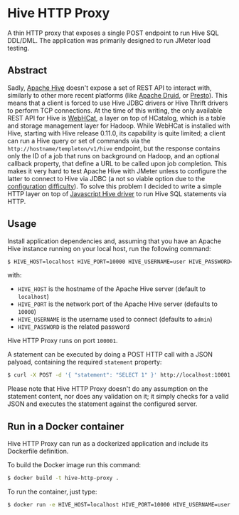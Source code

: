 # Hive HTTP Proxy

A thin HTTP proxy that exposes a single POST endpoint to run Hive SQL DDL/DML.
The application was primarily designed to run JMeter load testing.

## Abstract

Sadly, [Apache Hive](https://hive.apache.org/) doesn't expose a set of REST API to interact with, similarly to other more recent platforms (like [Apache Druid](https://druid.apache.org/docs/latest/querying/sql.html#http-post), or [Presto](https://prestodb.io/docs/current/develop/client-protocol.html)).
This means that a client is forced to use Hive JDBC drivers or Hive Thrift drivers to perform TCP connections.
At the time of this writing, the only available REST API for Hive is [WebHCat](https://cwiki.apache.org/confluence/display/Hive/WebHCat), a layer on top of HCatalog, which is a table and storage management layer for Hadoop.
While WebHCat is installed with Hive, starting with Hive release 0.11.0, its capability is quite limited;
a client can run a Hive query or set of commands via the `http://hostname/templeton/v1/hive` endpoint, but the response contains only the ID of a job that runs on background on Hadoop, and an optional callback property, that define a URL to be called upon job completion.
This makes it very hard to test Apache Hive with JMeter unless to configure the latter to connect to Hive via JDBC (a not so viable option due to the [configuration](https://community.cloudera.com/t5/Community-Articles/JMeter-Setup-for-Hive-Load-Testing/ta-p/247745) [difficulty](http://benn-cs.github.io/impala/2013/04/27/using-apache-jmeter-to-test-hive-through-jdbc/)).
To solve this problem I decided to write a simple HTTP layer on top of [Javascript Hive driver](https://www.npmjs.com/package/hive-driver) to run Hive SQL statements via HTTP.

## Usage

Install application dependencies and, assuming that you have an Apache Hive instance running on your local host, run the following command:

```bash
$ HIVE_HOST=localhost HIVE_PORT=10000 HIVE_USERNAME=user HIVE_PASSWORD=password npm run start
```

with:

- `HIVE_HOST` is the hostname of the Apache Hive server (default to `localhost`)
- `HIVE_PORT` is the network port of the Apache Hive server (defaults to `10000`)
- `HIVE_USERNAME` is the username used to connect (defaults to `admin`)
- `HIVE_PASSWORD` is the related password

Hive HTTP Proxy runs on port `100001`.

A statement can be executed by doing a POST HTTP call with a JSON palyoad, containing the required `statement` property:

```bash
$ curl -X POST -d '{ "statement": "SELECT 1" }' http://localhost:10001
```

Please note that Hive HTTP Proxy doesn't do any assumption on the statement content, nor does any validation on it; it simply checks for a valid JSON and executes the statement against the configured server.

## Run in a Docker container

Hive HTTP Proxy can run as a dockerized application and include its Dockerfile definition.

To build the Docker image run this command:

```bash
$ docker build -t hive-http-proxy .
```

To run the container, just type:

```bash
$ docker run -e HIVE_HOST=localhost HIVE_PORT=10000 HIVE_USERNAME=user HIVE_PASSWORD=password -p 10001:10001 hive-http-proxy
```

